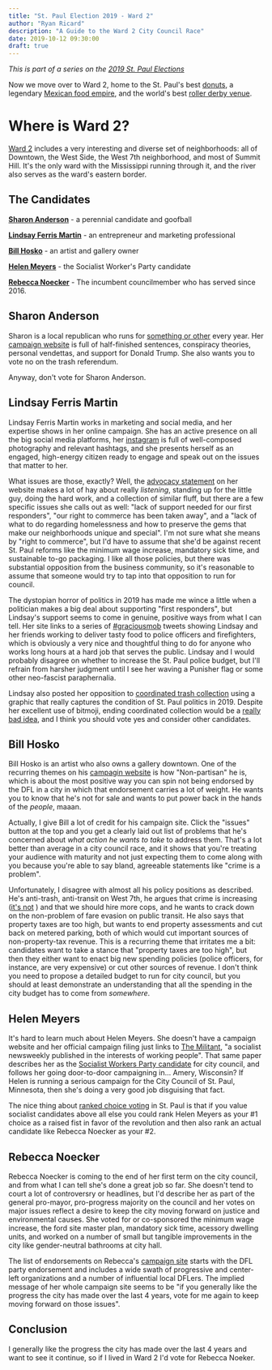 ```yaml
---
title: "St. Paul Election 2019 - Ward 2"
author: "Ryan Ricard"
description: "A Guide to the Ward 2 City Council Race"
date: 2019-10-12 09:30:00
draft: true
---
```


*This is part of a series on the [2019 St. Paul Elections](https://firewally.net/post/st-paul-election-guide-2019)*

Now we move over to Ward 2, home to the St. Paul's best [donuts](http://blog.mojomonkey.biz/), a legendary [Mexican food empire](http://www.elburritostp.com/), and the world's best [roller derby venue](https://en.wikipedia.org/wiki/Roy_Wilkins_Auditorium). 

# Where is Ward 2?

[Ward 2](https://www.stpaul.gov/departments/city-council#iframe) includes a very interesting and diverse set of neighborhoods: all of Downtown, the West Side, the West 7th neighborhood, and most of Summit Hill. It's the only ward with the Mississippi running through it, and the river also serves as the ward's eastern border. 

## The Candidates

[**Sharon Anderson**](http://sharon4council.blogspot.com/) - a perennial candidate and goofball

[**Lindsay Ferris Martin**](http://lindsayferrismartinforcitycouncilward2.business.site/) - an entrepreneur and marketing professional

[**Bill Hosko**](http://hosko4ward2.org/) - an artist and gallery owner

[**Helen Meyers**](https://themilitant.com/) - the Socialist Worker's Party candidate

[**Rebecca Noecker**](https://www.rebeccanoecker.com/) - The incumbent councilmember who has served since 2016. 

## Sharon Anderson

Sharon is a local republican who runs for [something or other](https://ballotpedia.org/Sharon_Anderson) every year. Her [campaign website](https://sharon4council.blogspot.com/) is full of half-finished sentences, conspiracy theories, personal vendettas, and support for Donald Trump. She also wants you to vote no on the trash referendum. 

Anyway, don't vote for Sharon Anderson. 

## Lindsay Ferris Martin

Lindsay Ferris Martin works in marketing and social media, and her expertise shows in her online campaign. She has an active presence on all the big social media platforms, her [instagram](https://www.instagram.com/lindsayferrismartinward2/) is full of well-composed photography and relevant hashtags, and she presents herself as an engaged, high-energy citizen ready to engage and speak out on the issues that matter to her. 

What issues are those, exactly? Well, the [advocacy statement](https://lindsayferrismartinforcitycouncilward2.business.site/#summary) on her website makes a lot of hay about really *listening*, standing up for the little guy, doing the hard work, and a collection of similar fluff, but there are a few specific issues she calls out as well: "lack of support needed for our first responders", "our right to commerce has been taken away", and a "lack of what to do regarding homelessness and how to preserve the gems that make our neighborhoods unique and special". I'm not sure what she means by "right to commerce", but I'd have to assume that she'd be against recent St. Paul reforms like the minimum wage increase, mandatory sick time, and sustainable to-go packaging. I like all those policies, but there was substantial opposition from the business community, so it's reasonable to assume that someone would try to tap into that opposition to run for council. 

The dystopian horror of politics in 2019 has made me wince a little when a politician makes a big deal about supporting "first responders", but Lindsay's support seems to come in genuine, positive ways from what I can tell. Her site links to a series of [#graciousmob](https://twitter.com/hashtag/graciousmob) tweets showing Lindsay and her friends working to deliver tasty food to police officers and firefighters, which is obviously a very nice and thoughtful thing to do for anyone who works long hours at a hard job that serves the public.  Lindsay and I would probably disagree on whether to increase the St. Paul police budget, but I'll refrain from harsher judgment until I see her waving a Punisher flag or some other neo-fascist paraphernalia. 

Lindsay also posted her opposition to [coordinated trash collection](https://www.instagram.com/p/B3NWXCmFvL2/) using a graphic that really captures the condition of St. Paul politics in 2019. Despite her excellent use of bitmoji, ending coordinated collection would be a [really bad idea](https://firewally.net/post/the-trash-post/), and I think you should vote yes and consider other candidates. 

## Bill Hosko

Bill Hosko is an artist who also owns a gallery downtown. One of the recurring themes on his [campagin website](http://hosko4ward2.org/) is how "Non-partisan" he is, which is about the most positive way you can spin not being endorsed by the DFL in a city in which that endorsement carries a lot of weight. He wants you to know that he's not for sale and wants to put power back in the hands of the *people*, maaan. 

Actually, I give Bill a lot of credit for his campaign site. Click the "issues" button at the top and you get a clearly laid out list of problems that he's concerned about *what action he wants to take* to address them. That's a lot better than average in a city council race, and it shows that you're treating your audience with maturity and not just expecting them to come along with you because you're able to say bland, agreeable statements like "crime is a problem". 

Unfortunately, I disagree with almost all his policy positions as described. He's anti-trash, anti-transit on West 7th, he argues that crime is increasing ([it's not](https://www.twincities.com/2019/01/25/st-paul-mn-2018-crime-rates-statistics-reports-fbi/) ) and that we should hire more cops, and he wants to crack down on the non-problem of fare evasion on public transit. He also says that property taxes are too high, but wants to end property assessments and cut back on metered parking, both of which would cut important sources of non-property-tax revenue. This is a recurring theme that irritates me a bit: candidates want to take a stance that "property taxes are too high", but then they either want to enact big new spending policies (police officers, for instance, are very expensive) or cut other sources of revenue. I don't think you need to propose a detailed budget to run for city council, but you should at least demonstrate an understanding that all the spending in the city budget has to come from *somewhere*. 

## Helen Meyers

It's hard to learn much about Helen Meyers. She doesn't have a campaign website and her official campaign filing just links to [The Militant](https://themilitant.com/), "a socialist newsweekly published in the interests of working people". That same paper describes her as the [Socialist Workers Party candidate](https://themilitant.com/2019/08/24/bosses-have-two-parties-democrats-and-republicans-we-need-our-own/) for city council, and follows her going door-to-door campaigning in... Amery, Wisconsin? If Helen is running a serious campaign for the City Council of St. Paul, Minnesota, then she's doing a very good job disguising that fact. 

The nice thing about [ranked choice voting](https://www.ramseycounty.us/residents/elections-voting/voters/ranked-voting) in St. Paul is that if you value socialist candidates above all else you could rank Helen Meyers as your #1 choice as a raised fist in favor of the revolution and then also rank an actual candidate like Rebecca Noecker as your #2. 

## Rebecca Noecker

Rebecca Noecker is coming to the end of her first term on the city council, and from what I can tell she's done a great job so far. She doesn't tend to court a lot of controversry or headlines, but I'd describe her as part of the general pro-mayor, pro-progress majority on the council and her votes on major issues reflect a desire to keep the city moving forward on justice and environmental causes. She voted for or co-sponsored the minimum wage increase, the ford site master plan, mandatory sick time, acessory dwelling units, and worked on a number of small but tangible improvements in the city like gender-neutral bathrooms at city hall. 

The list of endorsements on Rebecca's [campaign site](https://www.rebeccanoecker.com/) starts with the DFL party endorsement and includes a wide swath of progressive and center-left organizations and a number of influential local DFLers. The implied message of her whole campaign site seems to be "if you generally like the progress the city has made over the last 4 years, vote for me again to keep moving forward on those issues". 

## Conclusion

I generally like the progress the city has made over the last 4 years and want to see it continue, so if I lived in Ward 2 I'd vote for Rebecca Noeker. 